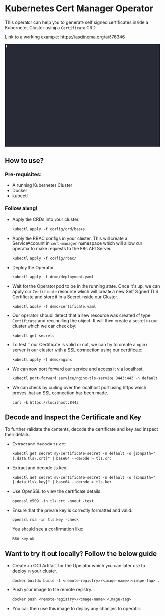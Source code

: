 # Kubernetes Cert Manager Operator

This operator can help you to generate self signed certificates inside a Kubernetes Cluster using a
`Certificate` CRD.

Link to a working example: https://asciinema.org/a/676346

<img src="assets/demo.gif" width=650px; />

## How to use?

### Pre-requisites:
* A running Kubernetes Cluster
* Docker
* kubectl

### Follow along!

* Apply the CRDs into your cluster.
    ```
    kubectl apply -f config/crd/bases 
    ```

* Apply the RBAC configs in your cluster. This will create a ServiceAccount in `cert-manager` namespace
  which will allow our operator to make requests to the K8s API Server.
    ```
    kubectl apply -f config/rbac/ 
    ```

* Deploy the Operator.
    ```
    kubectl apply -f demo/deployment.yaml  
    ```

* Wait for the Operator pod to be in the running state. Once it's up, we can apply our `Certificate` resource which will
  create a new Self Signed TLS Certificate and store it in a Secret inside our Cluster.
    ```
    kubectl apply -f demo/certificate.yaml 
    ```

* Our operator shoudl detect that a new resource was created of type `Certificate` and reconciling the object.
  It will then create a secret in our cluster which we can check by:
    ```
    kubectl get secrets  
    ```

* To test if our Certificate is valid or not, we can try to create a nginx server in our cluster with a SSL connection
  using our certificate:
    ```
    kubectl apply -f demo/nginx  
    ```

* We can now port forward our service and access it via localhost.
    ```
    kubectl port-forward service/nginx-tls-service 8443:443 -n default
    ```

* We can check by curling over the localhost port using https which proves that an SSL connection has been made.
    ```
    curl -k https://localhost:8443
    ```

## Decode and Inspect the Certificate and Key

To further validate the contents, decode the certificate and key and inspect their details.

* Extract and decode tls.crt:

  ```
  kubectl get secret my-certificate-secret -n default -o jsonpath="{.data.tls\.crt}" | base64 --decode > tls.crt

  ```

* Extract and decode tls.key:
  ```
  kubectl get secret my-certificate-secret -n default -o jsonpath="{.data.tls\.key}" | base64 --decode > tls.key
  ```

* Use OpenSSL to view the certificate details:

  ```
  openssl x509 -in tls.crt -noout -text
  ```

* Ensure that the private key is correctly formatted and valid:

  ```
  openssl rsa -in tls.key -check
  ```
  You should see a confirmation like:

  ```
  RSA key ok
  ```

## Want to try it out locally? Follow the below guide

* Create an OCI Artifact for the Operator which you can later use to deploy in your cluster.
    ```
    docker buildx build -t <remote-registry>/<image-name>:<image-tag> . 
    ```

* Push your image to the remote registry.
    ```
    docker push <remote-registry>/<image-name>:<image-tag> 
    ```

* You can then use this image to deploy any changes to operator.
